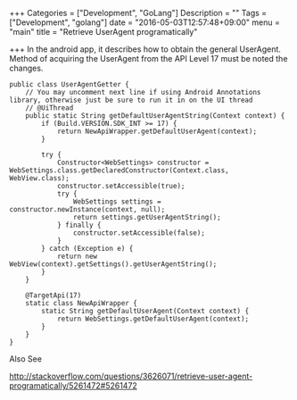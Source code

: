 +++
Categories = ["Development", "GoLang"]
Description = ""
Tags = ["Development", "golang"]
date = "2016-05-03T12:57:48+09:00"
menu = "main"
title = "Retrieve UserAgent programatically"

+++
In the android app, it describes how to obtain the general UserAgent.
Method of acquiring the UserAgent from the API Level 17 must be noted the changes.

```
public class UserAgentGetter {
    // You may uncomment next line if using Android Annotations library, otherwise just be sure to run it in on the UI thread
    // @UiThread 
    public static String getDefaultUserAgentString(Context context) {
        if (Build.VERSION.SDK_INT >= 17) {
            return NewApiWrapper.getDefaultUserAgent(context);
        }
    
        try {
            Constructor<WebSettings> constructor = WebSettings.class.getDeclaredConstructor(Context.class, WebView.class);
            constructor.setAccessible(true);
            try {
                WebSettings settings = constructor.newInstance(context, null);
                return settings.getUserAgentString();
            } finally {
                constructor.setAccessible(false);
            }
        } catch (Exception e) {
            return new WebView(context).getSettings().getUserAgentString();
        }
    }
    
    @TargetApi(17)
    static class NewApiWrapper {
        static String getDefaultUserAgent(Context context) {
            return WebSettings.getDefaultUserAgent(context);
        }
    }
}
```

Also See  

http://stackoverflow.com/questions/3626071/retrieve-user-agent-programatically/5261472#5261472
